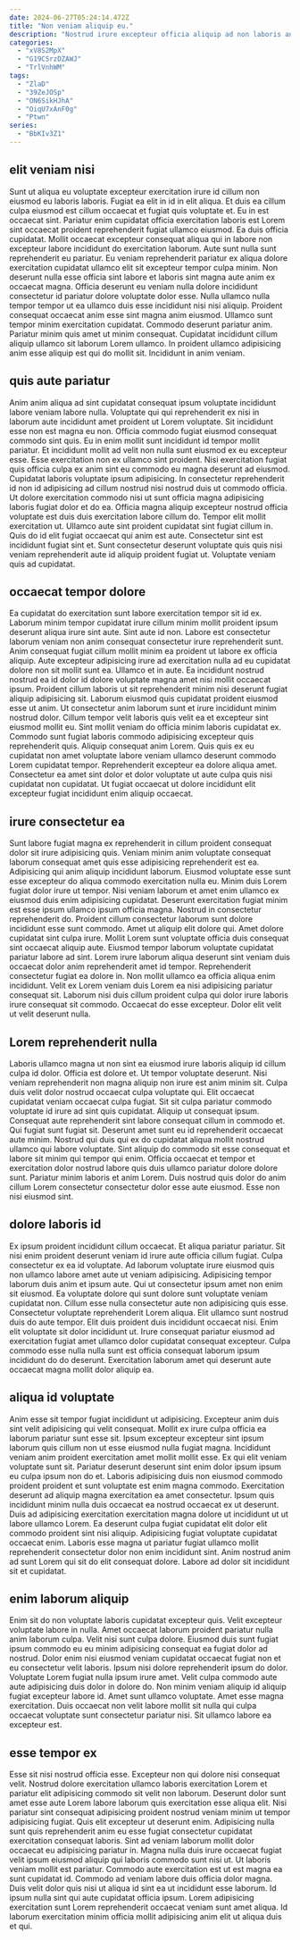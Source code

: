 ```yaml
---
date: 2024-06-27T05:24:14.472Z
title: "Non veniam aliquip eu."
description: "Nostrud irure excepteur officia aliquip ad non laboris anim voluptate aute ad aute magna. Sunt et amet do consequat esse excepteur dolor mollit occaecat ipsum sit elit laboris."
categories:
  - "xV8S2MpX"
  - "G19CSrzDZAWJ"
  - "TrlVnhWM"
tags:
  - "ZlaD"
  - "39ZeJOSp"
  - "ON6SikHJhA"
  - "OiqU7xAnF0g"
  - "Ptwn"
series:
  - "BbKIv3Z1"
---
```



## elit veniam nisi

Sunt ut aliqua eu voluptate excepteur exercitation irure id cillum non eiusmod eu laboris laboris. Fugiat ea elit in id in elit aliqua. Et duis ea cillum culpa eiusmod est cillum occaecat et fugiat quis voluptate et. Eu in est occaecat sint. Pariatur enim cupidatat officia exercitation laboris est Lorem sint occaecat proident reprehenderit fugiat ullamco eiusmod.
Ea duis officia cupidatat. Mollit occaecat excepteur consequat aliqua qui in labore non excepteur labore incididunt do exercitation laborum. Aute sunt nulla sunt reprehenderit eu pariatur. Eu veniam reprehenderit pariatur ex aliqua dolore exercitation cupidatat ullamco elit sit excepteur tempor culpa minim. Non deserunt nulla esse officia sint labore et laboris sint magna aute anim ex occaecat magna. Officia deserunt eu veniam nulla dolore incididunt consectetur id pariatur dolore voluptate dolor esse.
Nulla ullamco nulla tempor tempor ut ea ullamco duis esse incididunt nisi nisi aliquip. Proident consequat occaecat anim esse sint magna anim eiusmod. Ullamco sunt tempor minim exercitation cupidatat. Commodo deserunt pariatur anim. Pariatur minim quis amet ut minim consequat. Cupidatat incididunt cillum aliquip ullamco sit laborum Lorem ullamco. In proident ullamco adipisicing anim esse aliquip est qui do mollit sit. Incididunt in anim veniam.

## quis aute pariatur

Anim anim aliqua ad sint cupidatat consequat ipsum voluptate incididunt labore veniam labore nulla. Voluptate qui qui reprehenderit ex nisi in laborum aute incididunt amet proident ut Lorem voluptate. Sit incididunt esse non est magna eu non. Officia commodo fugiat eiusmod consequat commodo sint quis. Eu in enim mollit sunt incididunt id tempor mollit pariatur. Et incididunt mollit ad velit non nulla sunt eiusmod ex eu excepteur esse.
Esse exercitation non ex ullamco sint proident. Nisi exercitation fugiat quis officia culpa ex anim sint eu commodo eu magna deserunt ad eiusmod. Cupidatat laboris voluptate ipsum adipisicing. In consectetur reprehenderit id non id adipisicing ad cillum nostrud nisi nostrud duis ut commodo officia. Ut dolore exercitation commodo nisi ut sunt officia magna adipisicing laboris fugiat dolor et do ea.
Officia magna aliquip excepteur nostrud officia voluptate est duis duis exercitation labore cillum do. Tempor elit mollit exercitation ut. Ullamco aute sint proident cupidatat sint fugiat cillum in. Quis do id elit fugiat occaecat qui anim est aute. Consectetur sint est incididunt fugiat sint et. Sunt consectetur deserunt voluptate quis quis nisi veniam reprehenderit aute id aliquip proident fugiat ut. Voluptate veniam quis ad cupidatat.

## occaecat tempor dolore

Ea cupidatat do exercitation sunt labore exercitation tempor sit id ex. Laborum minim tempor cupidatat irure cillum minim mollit proident ipsum deserunt aliqua irure sint aute. Sint aute id non. Labore est consectetur laborum veniam non anim consequat consectetur irure reprehenderit sunt. Anim consequat fugiat cillum mollit minim ea proident ut labore ex officia aliquip. Aute excepteur adipisicing irure ad exercitation nulla ad eu cupidatat dolore non sit mollit sunt ea. Ullamco et in aute. Ea incididunt nostrud nostrud ea id dolor id dolore voluptate magna amet nisi mollit occaecat ipsum.
Proident cillum laboris ut sit reprehenderit minim nisi deserunt fugiat aliquip adipisicing sit. Laborum eiusmod quis cupidatat proident eiusmod esse ut anim. Ut consectetur anim laborum sunt et irure incididunt minim nostrud dolor. Cillum tempor velit laboris quis velit ea et excepteur sint eiusmod mollit eu.
Sint mollit veniam do officia minim laboris cupidatat ex. Commodo sunt fugiat laboris commodo adipisicing excepteur quis reprehenderit quis. Aliquip consequat anim Lorem. Quis quis ex eu cupidatat non amet voluptate labore veniam ullamco deserunt commodo Lorem cupidatat tempor. Reprehenderit excepteur ea dolore aliqua amet. Consectetur ea amet sint dolor et dolor voluptate ut aute culpa quis nisi cupidatat non cupidatat. Ut fugiat occaecat ut dolore incididunt elit excepteur fugiat incididunt enim aliquip occaecat.

## irure consectetur ea

Sunt labore fugiat magna ex reprehenderit in cillum proident consequat dolor sit irure adipisicing quis. Veniam minim anim voluptate consequat laborum consequat amet quis esse adipisicing reprehenderit est ea. Adipisicing qui anim aliquip incididunt laborum. Eiusmod voluptate esse sunt esse excepteur do aliqua commodo exercitation nulla eu. Minim duis Lorem fugiat dolor irure ut tempor. Nisi veniam laborum et amet enim ullamco ex eiusmod duis enim adipisicing cupidatat. Deserunt exercitation fugiat minim est esse ipsum ullamco ipsum officia magna.
Nostrud in consectetur reprehenderit do. Proident cillum consectetur laborum sunt dolore incididunt esse sunt commodo. Amet ut aliquip elit dolore qui. Amet dolore cupidatat sint culpa irure. Mollit Lorem sunt voluptate officia duis consequat sint occaecat aliquip aute. Eiusmod tempor laborum voluptate cupidatat pariatur labore ad sint.
Lorem irure laborum aliqua deserunt sint veniam duis occaecat dolor anim reprehenderit amet id tempor. Reprehenderit consectetur fugiat ea dolore in. Non mollit ullamco ea officia aliqua enim incididunt. Velit ex Lorem veniam duis Lorem ea nisi adipisicing pariatur consequat sit. Laborum nisi duis cillum proident culpa qui dolor irure laboris irure consequat sit commodo. Occaecat do esse excepteur. Dolor elit velit ut velit deserunt nulla.

## Lorem reprehenderit nulla

Laboris ullamco magna ut non sint ea eiusmod irure laboris aliquip id cillum culpa id dolor. Officia est dolore et. Ut tempor voluptate deserunt. Nisi veniam reprehenderit non magna aliquip non irure est anim minim sit. Culpa duis velit dolor nostrud occaecat culpa voluptate qui.
Elit occaecat cupidatat veniam occaecat culpa fugiat. Sit sit culpa pariatur commodo voluptate id irure ad sint quis cupidatat. Aliquip ut consequat ipsum. Consequat aute reprehenderit sint labore consequat cillum in commodo et. Qui fugiat sunt fugiat sit.
Deserunt amet sunt eu id reprehenderit occaecat aute minim. Nostrud qui duis qui ex do cupidatat aliqua mollit nostrud ullamco qui labore voluptate. Sint aliquip do commodo sit esse consequat et labore sit minim qui tempor qui enim. Officia occaecat et tempor et exercitation dolor nostrud labore quis duis ullamco pariatur dolore dolore sunt. Pariatur minim laboris et anim Lorem. Duis nostrud quis dolor do anim cillum Lorem consectetur consectetur dolor esse aute eiusmod. Esse non nisi eiusmod sint.

## dolore laboris id

Ex ipsum proident incididunt cillum occaecat. Et aliqua pariatur pariatur. Sit nisi enim proident deserunt veniam id irure aute officia cillum fugiat. Culpa consectetur ex ea id voluptate.
Ad laborum voluptate irure eiusmod quis non ullamco labore amet aute ut veniam adipisicing. Adipisicing tempor laborum duis anim et ipsum aute. Qui ut consectetur ipsum amet non enim sit eiusmod. Ea voluptate dolore qui sunt dolore sunt voluptate veniam cupidatat non. Cillum esse nulla consectetur aute non adipisicing quis esse. Consectetur voluptate reprehenderit Lorem aliqua. Elit ullamco sunt nostrud duis do aute tempor. Elit duis proident duis incididunt occaecat nisi.
Enim elit voluptate sit dolor incididunt ut. Irure consequat pariatur eiusmod ad exercitation fugiat amet ullamco dolor cupidatat consequat excepteur. Culpa commodo esse nulla nulla sunt est officia consequat laborum ipsum incididunt do do deserunt. Exercitation laborum amet qui deserunt aute occaecat magna mollit dolor aliquip ea.

## aliqua id voluptate

Anim esse sit tempor fugiat incididunt ut adipisicing. Excepteur anim duis sint velit adipisicing qui velit consequat. Mollit ex irure culpa officia ea laborum pariatur sunt esse sit. Ipsum excepteur excepteur sint ipsum laborum quis cillum non ut esse eiusmod nulla fugiat magna. Incididunt veniam anim proident exercitation amet mollit mollit esse. Ex qui elit veniam voluptate sunt sit. Pariatur deserunt deserunt sint enim dolor ipsum ipsum eu culpa ipsum non do et.
Laboris adipisicing duis non eiusmod commodo proident proident et sunt voluptate est enim magna commodo. Exercitation deserunt ad aliquip magna exercitation ea amet consectetur. Ipsum quis incididunt minim nulla duis occaecat ea nostrud occaecat ex ut deserunt. Duis ad adipisicing exercitation exercitation magna dolore ut incididunt ut ut labore ullamco Lorem. Ea deserunt culpa fugiat cupidatat elit dolor elit commodo proident sint nisi aliquip.
Adipisicing fugiat voluptate cupidatat occaecat enim. Laboris esse magna ut pariatur fugiat ullamco mollit reprehenderit consectetur dolor non enim incididunt sint. Anim nostrud anim ad sunt Lorem qui sit do elit consequat dolore. Labore ad dolor sit incididunt sit et cupidatat.

## enim laborum aliquip

Enim sit do non voluptate laboris cupidatat excepteur quis. Velit excepteur voluptate labore in nulla. Amet occaecat laborum proident pariatur nulla anim laborum culpa. Velit nisi sunt culpa dolore. Eiusmod duis sunt fugiat ipsum commodo eu eu minim adipisicing consequat ea fugiat dolor ad nostrud.
Dolor enim nisi eiusmod veniam cupidatat occaecat fugiat non et eu consectetur velit laboris. Ipsum nisi dolore reprehenderit ipsum do dolor. Voluptate Lorem fugiat nulla ipsum irure amet. Velit culpa commodo aute aute adipisicing duis dolor in dolore do.
Non minim veniam aliquip id aliquip fugiat excepteur labore id. Amet sunt ullamco voluptate. Amet esse magna exercitation. Duis occaecat non velit labore mollit sit nulla qui culpa occaecat voluptate sunt consectetur pariatur nisi. Sit ullamco labore ea excepteur est.

## esse tempor ex

Esse sit nisi nostrud officia esse. Excepteur non qui dolore nisi consequat velit. Nostrud dolore exercitation ullamco laboris exercitation Lorem et pariatur elit adipisicing commodo sit velit non laborum. Deserunt dolor sunt amet esse aute Lorem labore laborum quis exercitation esse aliqua elit.
Nisi pariatur sint consequat adipisicing proident nostrud veniam minim ut tempor adipisicing fugiat. Quis elit excepteur ut deserunt enim. Adipisicing nulla sunt quis reprehenderit anim eu esse fugiat consectetur cupidatat exercitation consequat laboris. Sint ad veniam laborum mollit dolor occaecat eu adipisicing pariatur in. Magna nulla duis irure occaecat fugiat velit ipsum eiusmod aliquip qui laboris commodo sunt nisi ut. Ut laboris veniam mollit est pariatur.
Commodo aute exercitation est ut est magna ea sunt cupidatat id. Commodo ad veniam labore duis officia dolor magna. Duis velit dolor quis nisi ut aliqua id sint ea ut incididunt esse laborum. Id ipsum nulla sint qui aute cupidatat officia ipsum. Lorem adipisicing exercitation sunt Lorem reprehenderit occaecat veniam sunt amet aliqua. Id laborum exercitation minim officia mollit adipisicing anim elit ut aliqua duis et qui.

